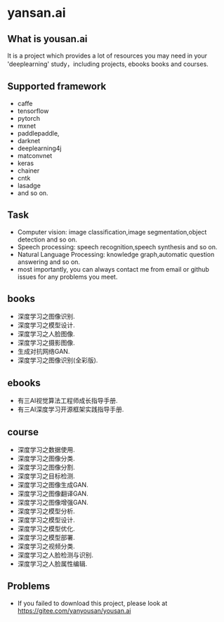 yansan.ai
==================================================

What is yousan.ai
--------------------------------------
It is a project which provides a lot of resources you may need in your 'deeplearning' study，including projects, ebooks books and courses.

Supported framework
--------------------------------------

- caffe
- tensorflow
- pytorch
- mxnet
- paddlepaddle,
- darknet
- deeplearning4j
- matconvnet
- keras
- chainer 
- cntk
- lasadge
- and so on.

Task
--------------------------------------

- Computer vision: image classification,image segmentation,object detection and so on.
- Speech processing: speech recognition,speech synthesis and so on.
- Natural Language Processing: knowledge graph,automatic question answering and so on.
- most importantly, you can always contact me from email or github issues for any problems you meet.

books
--------------------------------------
- 深度学习之图像识别.
- 深度学习之模型设计.
- 深度学习之人脸图像.
- 深度学习之摄影图像.
- 生成对抗网络GAN.
- 深度学习之图像识别(全彩版).

ebooks
--------------------------------------
- 有三AI视觉算法工程师成长指导手册.
- 有三AI深度学习开源框架实践指导手册.

course
--------------------------------------
- 深度学习之数据使用.
- 深度学习之图像分类.
- 深度学习之图像分割.
- 深度学习之目标检测.
- 深度学习之图像生成GAN.
- 深度学习之图像翻译GAN.
- 深度学习之图像增强GAN.
- 深度学习之模型分析.
- 深度学习之模型设计.
- 深度学习之模型优化.
- 深度学习之模型部署.
- 深度学习之视频分类.
- 深度学习之人脸检测与识别.
- 深度学习之人脸属性编辑.

Problems
--------------------------------------
- If you failed to download this project, please look at https://gitee.com/yanyousan/yousan.ai
